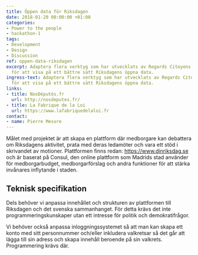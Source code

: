 ```yaml
---
title: Öppen data för Riksdagen
date: 2018-01-20 00:00:00 +01:00
categories:
- Power to the people
- hackathon-1
tags:
- Development
- Design
- Discussion
ref: oppen-data-riksdagen
excerpt: Adaptera flera verktyg som har utvecklats av Regards Citoyens i Frankrike
  för att visa på ett bättre sätt Riksdagens öppna data.
ingress-text: Adaptera flera verktyg som har utvecklats av Regards Citoyens i Frankrike
  för att visa på ett bättre sätt Riksdagens öppna data.
links:
- title: NosDéputés.fr
  url: http://nosdeputes.fr/
- title: La Fabrique de la Loi
  url: https://www.lafabriquedelaloi.fr
contact:
- name: Pierre Mesure
---
```


Målet med projektet är att skapa en plattform där medborgare kan debattera om Riksdagens aktivitet, prata med deras ledamöter och vara ett stöd i skrivandet av motioner. Plattformen finns redan: https://www.dinriksdag.se och är baserat på Consul, den online plattform som Madrids stad använder för medborgarbudget, medborgarförslag och andra funktioner för att stärka invånares inflytande i staden. 

## Teknisk specifikation
Dels behöver vi anpassa innehållet och strukturen av plattformen till Riksdagen och det svenska sammanhanget. För detta krävs det inte programmeringskunskaper utan ett intresse för politik och demokratifrågor.

Vi behöver också anpassa inloggningssystemet så att man kan skapa ett konto med sitt personnummer och/eller inkludera valkretsar så det går att lägga till sin adress och skapa innehåll beroende på sin valkrets. Programmering krävs där.

